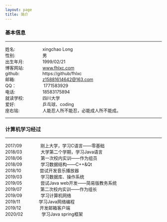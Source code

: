 ```yaml
---
layout: page
title: 简介
---
```


### 基本信息
- - -
姓名:           &emsp;&emsp;&emsp;&emsp;&emsp;&emsp;xingchao Long  
性别:           &emsp;&emsp;&emsp;&emsp;&emsp;&emsp;男  
出生年月:       &emsp;&emsp;&emsp;&emsp;1999/02/21  
博客网站:       &emsp;&emsp;&emsp;&emsp;www.fhlxc.com  
github:        &emsp;&emsp;&emsp;&emsp;&emsp;https://github/fhlxc  
邮箱:          &emsp;&emsp;&emsp;&emsp;&emsp;&emsp;z15881614642@163.com  
QQ：           &emsp;&emsp;&emsp;&emsp;&emsp;&emsp;1771583929  
电话:          &emsp;&emsp;&emsp;&emsp;&emsp;&emsp;18583175894  
就读学校:      &emsp;&emsp;&emsp;&emsp;四川大学  
爱好:          &emsp;&emsp;&emsp;&emsp;&emsp;&emsp;乒乓球、coding  
座右铭:        &emsp;&emsp;&emsp;&emsp;&emsp;人能忍人所不能忍，必能成人所不能成。
- - -
### 计算机学习经过
- - -
2017/09    &emsp;&emsp;&emsp;&emsp;刚上大学，学习C语言——零基础  
2018/03    &emsp;&emsp;&emsp;&emsp;大学第二个学期，学习Java语言  
2018/06    &emsp;&emsp;&emsp;&emsp;第一次校内实训——作为组员  
2018/09    &emsp;&emsp;&emsp;&emsp;学习数据结构——C++&Qt  
2018/10    &emsp;&emsp;&emsp;&emsp;尝试开发音乐播放器  
2019/03    &emsp;&emsp;&emsp;&emsp;学习数据库、操作系统  
2019/05    &emsp;&emsp;&emsp;&emsp;尝试Java web开发——简易版教务系统  
2019/07    &emsp;&emsp;&emsp;&emsp;第二次校内实训——作为组长  
2019/09    &emsp;&emsp;&emsp;&emsp;学习计算机网络  
2019/11    &emsp;&emsp;&emsp;&emsp;学习Java网络编程  
2019/12    &emsp;&emsp;&emsp;&emsp;开发邮箱客户端  
2020/02    &emsp;&emsp;&emsp;&emsp;学习Java spring框架